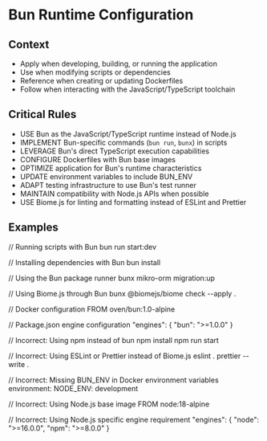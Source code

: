 # Bun Runtime Configuration

## Context

- Apply when developing, building, or running the application
- Use when modifying scripts or dependencies
- Reference when creating or updating Dockerfiles
- Follow when interacting with the JavaScript/TypeScript toolchain

## Critical Rules

- USE Bun as the JavaScript/TypeScript runtime instead of Node.js
- IMPLEMENT Bun-specific commands (`bun run`, `bunx`) in scripts
- LEVERAGE Bun's direct TypeScript execution capabilities
- CONFIGURE Dockerfiles with Bun base images
- OPTIMIZE application for Bun's runtime characteristics
- UPDATE environment variables to include BUN_ENV
- ADAPT testing infrastructure to use Bun's test runner
- MAINTAIN compatibility with Node.js APIs when possible
- USE Biome.js for linting and formatting instead of ESLint and Prettier

## Examples

<example>
// Running scripts with Bun
bun run start:dev

// Installing dependencies with Bun
bun install

// Using the Bun package runner
bunx mikro-orm migration:up

// Using Biome.js through Bun
bunx @biomejs/biome check --apply .

// Docker configuration
FROM oven/bun:1.0-alpine

// Package.json engine configuration
"engines": {
  "bun": ">=1.0.0"
}
</example>

<example type="invalid">
// Incorrect: Using npm instead of bun
npm install
npm run start

// Incorrect: Using ESLint or Prettier instead of Biome.js
eslint .
prettier --write .

// Incorrect: Missing BUN_ENV in Docker environment variables
environment:
  NODE_ENV: development
  
// Incorrect: Using Node.js base image
FROM node:18-alpine

// Incorrect: Using Node.js specific engine requirement
"engines": {
  "node": ">=16.0.0",
  "npm": ">=8.0.0"
}
</example>
